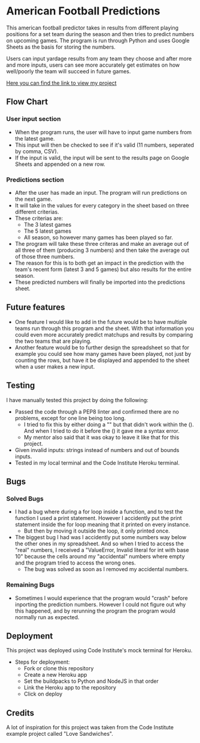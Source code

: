 # American Football Predictions

This american football predictor takes in results from different playing positions for a set team during the season and then tries to predict numbers on upcoming games. The program is run through Python and uses Google Sheets as the basis for storing the numbers.

Users can input yardage results from any team they choose and after more and more inputs, users can see more accurately get estimates on how well/poorly the team will succeed in future games. 

[Here you can find the link to view my project](https://football-predictions.herokuapp.com/)

## Flow Chart

### User input section

* When the program runs, the user will have to input game numbers from the latest game.
* This input will then be checked to see if it's valid (11 numbers, seperated by comma, CSV).
* If the input is valid, the input will be sent to the results page on Google Sheets and appended on a new row.

### Predictions section

* After the user has made an input. The program will run predictions on the next game.
* It will take in the values for every category in the sheet based on three different criterias.
* These criterias are:
    * The 3 latest games
    * The 5 latest games
    * All season, so however many games has been played so far.
* The program will take these three criteras and make an average out of all three of them (producing 3 numbers) and then take the average out of those three numbers.
* The reason for this is to both get an impact in the prediction with the team's recent form (latest 3 and 5 games) but also results for the entire season.
* These predicted numbers will finally be imported into the predictions sheet.

## Future features

* One feature I would like to add in the future would be to have multiple teams run through this program and the sheet. With that information you could even more accurately predict matchups and results by comparing the two teams that are playing.
* Another feature would be to further design the spreadsheet so that for example you could see how many games have been played, not just by counting the rows, but have it be displayed and appended to the sheet when a user makes a new input.

## Testing

I have manually tested this project by doing the following:
* Passed the code through a PEP8 linter and confirmed there are no problems, except for one line being too long.
    * I tried to fix this by either doing a "\" but that didn't work within the (). And when I tried to do it before the () it gave me a syntax error. 
    * My mentor also said that it was okay to leave it like that for this project.
* Given invalid inputs: strings instead of numbers and out of bounds inputs.
* Tested in my local terminal and the Code Institute Heroku terminal.

## Bugs

### Solved Bugs

* I had a bug where during a for loop inside a function, and to test the function I used a print statement. However I accidently put the print statement inside the for loop meaning that it printed on every instance. 
    * But then by moving it outside the loop, it only printed once.
* The biggest bug I had was I accidently put some numbers way below the other ones in my spreadsheet. And so when I tried to access the "real" numbers, I received a "ValueError, Invalid literal for int with base 10" because the cells around my "accidental" numbers where empty and the program tried to access the wrong ones.
    * The bug was solved as soon as I removed my accidental numbers.

### Remaining Bugs

* Sometimes I would experience that the program would "crash" before inporting the prediction numbers. However I could not figure out why this happened, and by rerunning the program the program would normally run as expected.

## Deployment

This project was deployed using Code Institute's mock terminal for Heroku.

* Steps for deployment:
    * Fork or clone this repository
    * Create a new Heroku app
    * Set the buildpacks to Python and NodeJS in that order
    * Link the Heroku app to the repository
    * Click on deploy

## Credits

A lot of inspiration for this project was taken from the Code Institute example project called "Love Sandwiches".